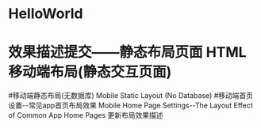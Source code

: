 # HelloWorld
效果描述提交——静态布局页面
HTML移动端布局(静态交互页面)
=======
#移动端静态布局(无数据库) Mobile Static Layout (No Database)
#移动端首页设置--常见app首页布局效果 Mobile Home Page Settings--The Layout Effect of Common App Home Pages
更新布局效果描述
